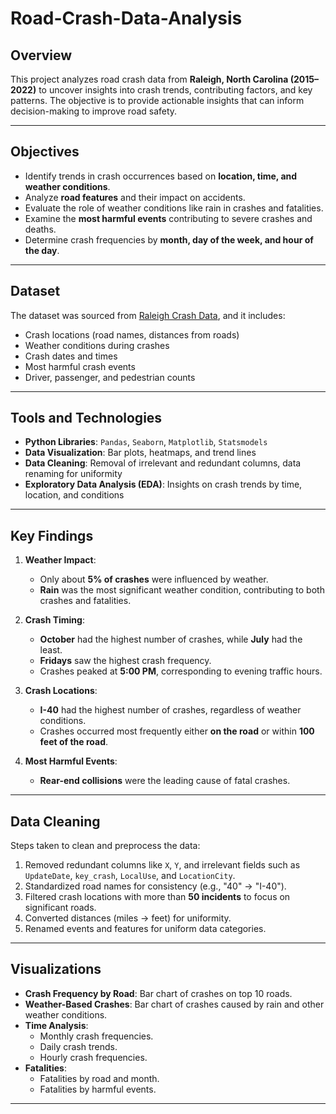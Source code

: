 # Road-Crash-Data-Analysis

## Overview
This project analyzes road crash data from **Raleigh, North Carolina (2015–2022)** to uncover insights into crash trends, contributing factors, and key patterns. The objective is to provide actionable insights that can inform decision-making to improve road safety.

---

## Objectives
- Identify trends in crash occurrences based on **location, time, and weather conditions**.
- Analyze **road features** and their impact on accidents.
- Evaluate the role of weather conditions like rain in crashes and fatalities.
- Examine the **most harmful events** contributing to severe crashes and deaths.
- Determine crash frequencies by **month, day of the week, and hour of the day**.

---

## Dataset
The dataset was sourced from [Raleigh Crash Data](https://data.raleighnc.gov/), and it includes:
- Crash locations (road names, distances from roads)
- Weather conditions during crashes
- Crash dates and times
- Most harmful crash events
- Driver, passenger, and pedestrian counts

---

## Tools and Technologies
- **Python Libraries**: `Pandas`, `Seaborn`, `Matplotlib`, `Statsmodels`
- **Data Visualization**: Bar plots, heatmaps, and trend lines
- **Data Cleaning**: Removal of irrelevant and redundant columns, data renaming for uniformity
- **Exploratory Data Analysis (EDA)**: Insights on crash trends by time, location, and conditions

---

## Key Findings

1. **Weather Impact**:
   - Only about **5% of crashes** were influenced by weather.
   - **Rain** was the most significant weather condition, contributing to both crashes and fatalities.

2. **Crash Timing**:
   - **October** had the highest number of crashes, while **July** had the least.
   - **Fridays** saw the highest crash frequency.
   - Crashes peaked at **5:00 PM**, corresponding to evening traffic hours.

3. **Crash Locations**:
   - **I-40** had the highest number of crashes, regardless of weather conditions.
   - Crashes occurred most frequently either **on the road** or within **100 feet of the road**.

4. **Most Harmful Events**:
   - **Rear-end collisions** were the leading cause of fatal crashes.

---

## Data Cleaning
Steps taken to clean and preprocess the data:
1. Removed redundant columns like `X`, `Y`, and irrelevant fields such as `UpdateDate`, `key_crash`, `LocalUse`, and `LocationCity`.
2. Standardized road names for consistency (e.g., "40" → "I-40").
3. Filtered crash locations with more than **50 incidents** to focus on significant roads.
4. Converted distances (miles → feet) for uniformity.
5. Renamed events and features for uniform data categories.

---

## Visualizations
- **Crash Frequency by Road**: Bar chart of crashes on top 10 roads.
- **Weather-Based Crashes**: Bar chart of crashes caused by rain and other weather conditions.
- **Time Analysis**:
  - Monthly crash frequencies.
  - Daily crash trends.
  - Hourly crash frequencies.
- **Fatalities**:
  - Fatalities by road and month.
  - Fatalities by harmful events.

---
